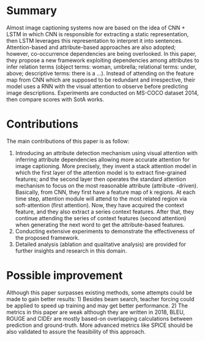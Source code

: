 # Summary
Almost image captioning systems now are based on the idea of CNN + LSTM in which CNN is responsible for extracting a static representation, then LSTM leverages this representation to interpret it into sentences. Attention-based and attribute-based approaches are also adopted; however, co-occurrence dependencies are being overlooked. In this paper, they propose a new framework exploiting dependencies among attributes to infer relation terms (object terms: woman, umbrella; relational terms: under, above; descriptive terms: there is a …). Instead of attending on the feature map from CNN which are supposed to be redundant and irrespective, their model uses a RNN with the visual attention to observe before predicting image descriptions. Experiments are conducted on MS-COCO dataset 2014, then compare scores with SotA works.
# Contributions
The main contributions of this paper is as follow:
1) Introducing an attribute detection mechanism using visual attention with inferring attribute dependencies allowing more accurate attention for image captioning. More precisely, they invent a stack attention model in which the first layer of the attention model is to extract fine-grained features; and the second layer then operates the standard attention mechanism to focus on the most reasonable attribute (attribute -driven). Basically, from CNN, they first have a feature map of k regions. At each time step, attention module will attend to the most related region via soft-attention (first attention). Now, they have acquired the context feature, and they also extract a series context features. After that, they continue attending the series of context features (second attention) when generating the next word to get the attribute-based features.
2) Conducting extensive experiments to demonstrate the effectiveness of the proposed framework. 
3) Detailed analysis (ablation and qualitative analysis) are provided for further insights and research in this domain.
# Possible improvement
Although this paper surpasses existing methods, some attempts could be made to gain better results: 1) Besides beam search, teacher forcing could be applied to speed up training and may get better performance. 2) The metrics in this paper are weak although they are written in 2018, BLEU, ROUGE and CIDEr are mostly based-on overlapping calculations between prediction and ground-truth. More advanced metrics like SPICE should be also validated to assure the feasibility of this approach.

